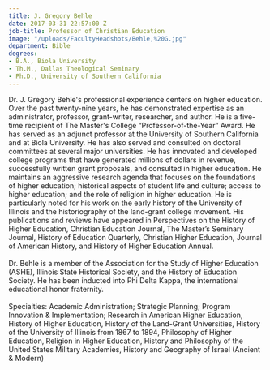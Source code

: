 ```yaml
---
title: J. Gregory Behle
date: 2017-03-31 22:57:00 Z
job-title: Professor of Christian Education
image: "/uploads/FacultyHeadshots/Behle,%20G.jpg"
department: Bible
degrees:
- B.A., Biola University
- Th.M., Dallas Theological Seminary
- Ph.D., University of Southern California
---
```


Dr. J. Gregory Behle's professional experience centers on higher education. Over the past twenty-nine years, he has demonstrated expertise as an administrator, professor, grant-writer, researcher, and author. He is a five-time recipient of The Master's College “Professor-of-the-Year” Award. He has served as an adjunct professor at the University of Southern California and at Biola University. He has also served and consulted on doctoral committees at several major universities. He has innovated and developed college programs that have generated millions of dollars in revenue, successfully written grant proposals, and consulted in higher education. He maintains an aggressive research agenda that focuses on the foundations of higher education; historical aspects of student life and culture; access to higher education; and the role of religion in higher education. He is particularly noted for his work on the early history of the University of Illinois and the historiography of the land-grant college movement. His publications and reviews have appeared in Perspectives on the History of Higher Education, Christian Education Journal, The Master’s Seminary Journal, History of Education Quarterly, Christian Higher Education, Journal of American History, and History of Higher Education Annual.\
\
Dr. Behle is a member of the Association for the Study of Higher Education (ASHE), Illinois State Historical Society, and the History of Education Society. He has been inducted into Phi Delta Kappa, the international educational honor fraternity.\
\
Specialties: Academic Administration; Strategic Planning; Program Innovation & Implementation; Research in American Higher Education, History of Higher Education, History of the Land-Grant Universities, History of the University of Illinois from 1867 to 1894, Philosophy of Higher Education, Religion in Higher Education, History and Philosophy of the United States Military Academies, History and Geography of Israel (Ancient & Modern)